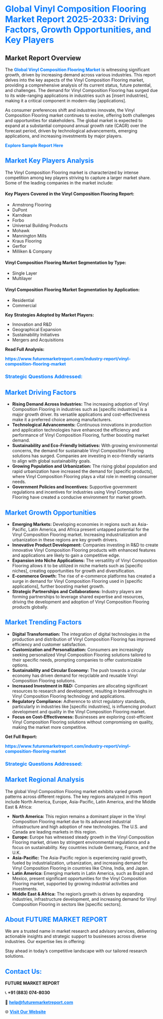 <h1 style="color: #007BFF;">Global Vinyl Composition Flooring Market Report 2025-2033: Driving Factors, Growth Opportunities, and Key Players</h1>

<section id="overview">
<h2>Market Report Overview</h2>
<p>The <a href="https://www.futuremarketreport.com/industry-report/vinyl-composition-flooring-market" style="color: #007BFF; text-decoration: none;"><strong>Global Vinyl Composition Flooring Market</strong></a> is witnessing significant growth, driven by increasing demand across various industries. This report delves into the key aspects of the Vinyl Composition Flooring market, providing a comprehensive analysis of its current status, future potential, and challenges. The demand for Vinyl Composition Flooring has surged due to its wide-ranging applications in industries such as [insert industries], making it a critical component in modern-day [applications].</p>
<p>As consumer preferences shift and industries innovate, the Vinyl Composition Flooring market continues to evolve, offering both challenges and opportunities for stakeholders. The global market is expected to expand at a substantial compound annual growth rate (CAGR) over the forecast period, driven by technological advancements, emerging applications, and increasing investments by major players.</p>
</section>

<section id="overview">
<p><a href="https://www.futuremarketreport.com/request-sample/reportId=90469" style="color: #007BFF; text-decoration: none;"><strong>Explore Sample Report Here</strong></a></p>
</section>

<section id="key-players">
<h2 style="color: #007BFF;">Market Key Players Analysis</h2>
<p>The Vinyl Composition Flooring market is characterized by intense competition among key players striving to capture a larger market share. Some of the leading companies in the market include:</p>
<h4>Key Players Covered in the Vinyl Composition Flooring Report:</h4>
<ul><li>Armstrong Flooring</li><li>DuPont</li><li>Karndean</li><li>Forbo</li><li>Universal Building Products</li><li>Mohawk</li><li>Mannington Mills</li><li>Kraus Flooring</li><li>Gerflor</li><li>Milliken &amp; Company</li></ul>
<h4>Vinyl Composition Flooring Market Segmentation by Type:</h4>
<ul><li>Single Layer</li><li>Multilayer</li></ul>

<h4>Vinyl Composition Flooring Market Segmentation by Application:</h4>
<ul><li>Residential</li><li>Commercial</li></ul>
<p><strong>Key Strategies Adopted by Market Players:</strong></p>
<ul>
<li>Innovation and R&D</li>
<li>Geographical Expansion</li>
<li>Sustainability Initiatives</li>
<li>Mergers and Acquisitions</li>
</ul>
</section>

<section>
<p><strong>Read Full Analysis: </strong></p><a href="https://www.futuremarketreport.com/industry-report/vinyl-composition-flooring-market" style="color: #007BFF; text-decoration: none;"><strong>https://www.futuremarketreport.com/industry-report/vinyl-composition-flooring-market</strong></a>
<h3 style="color: #007BFF;">Strategic Questions Addressed:</h3>
</section>

<section id="driving-factors">
<h2 style="color: #007BFF;">Market Driving Factors</h2>
<ul>
<li><strong>Rising Demand Across Industries:</strong> The increasing adoption of Vinyl Composition Flooring in industries such as [specific industries] is a major growth driver. Its versatile applications and cost-effectiveness make it a preferred choice among manufacturers.</li>
<li><strong>Technological Advancements:</strong> Continuous innovations in production and application technologies have enhanced the efficiency and performance of Vinyl Composition Flooring, further boosting market demand.</li>
<li><strong>Sustainability and Eco-Friendly Initiatives:</strong> With growing environmental concerns, the demand for sustainable Vinyl Composition Flooring solutions has surged. Companies are investing in eco-friendly variants to align with global sustainability goals.</li>
<li><strong>Growing Population and Urbanization:</strong> The rising global population and rapid urbanization have increased the demand for [specific products], where Vinyl Composition Flooring plays a vital role in meeting consumer needs.</li>
<li><strong>Government Policies and Incentives:</strong> Supportive government regulations and incentives for industries using Vinyl Composition Flooring have created a conducive environment for market growth.</li>
</ul>
</section>

<section id="growth-opportunities">
<h2 style="color: #007BFF;">Market Growth Opportunities</h2>
<ul>
<li><strong>Emerging Markets:</strong> Developing economies in regions such as Asia-Pacific, Latin America, and Africa present untapped potential for the Vinyl Composition Flooring market. Increasing industrialization and urbanization in these regions are key growth drivers.</li>
<li><strong>Innovative Product Development:</strong> Companies investing in R&D to create innovative Vinyl Composition Flooring products with enhanced features and applications are likely to gain a competitive edge.</li>
<li><strong>Expansion into Niche Applications:</strong> The versatility of Vinyl Composition Flooring allows it to be utilized in niche markets such as [specific niches], creating opportunities for growth and diversification.</li>
<li><strong>E-commerce Growth:</strong> The rise of e-commerce platforms has created a surge in demand for Vinyl Composition Flooring used in [specific applications], further boosting market growth.</li>
<li><strong>Strategic Partnerships and Collaborations:</strong> Industry players are forming partnerships to leverage shared expertise and resources, driving the development and adoption of Vinyl Composition Flooring products globally.</li>
</ul>
</section>

<section id="trending-factors">
<h2 style="color: #007BFF;">Market Trending Factors</h2>
<ul>
<li><strong>Digital Transformation:</strong> The integration of digital technologies in the production and distribution of Vinyl Composition Flooring has improved efficiency and customer satisfaction.</li>
<li><strong>Customization and Personalization:</strong> Consumers are increasingly seeking personalized Vinyl Composition Flooring solutions tailored to their specific needs, prompting companies to offer customizable options.</li>
<li><strong>Sustainability and Circular Economy:</strong> The push towards a circular economy has driven demand for recyclable and reusable Vinyl Composition Flooring solutions.</li>
<li><strong>Increased Investment in R&D:</strong> Companies are allocating significant resources to research and development, resulting in breakthroughs in Vinyl Composition Flooring technology and applications.</li>
<li><strong>Regulatory Compliance:</strong> Adherence to strict regulatory standards, particularly in industries like [specific industries], is influencing product development and quality in the Vinyl Composition Flooring market.</li>
<li><strong>Focus on Cost-Effectiveness:</strong> Businesses are exploring cost-efficient Vinyl Composition Flooring solutions without compromising on quality, making the market more competitive.</li>
</ul>
</section>

<section>
<p><strong>Get Full Report: </strong></p><a href="https://www.futuremarketreport.com/industry-report/vinyl-composition-flooring-market" style="color: #007BFF; text-decoration: none;"><strong>https://www.futuremarketreport.com/industry-report/vinyl-composition-flooring-market</strong></a>
<h3 style="color: #007BFF;">Strategic Questions Addressed:</h3>
</section>


<section id="regional-analysis">
<h2 style="color: #007BFF;">Market Regional Analysis</h2>
<p>The global Vinyl Composition Flooring market exhibits varied growth patterns across different regions. The key regions analyzed in this report include North America, Europe, Asia-Pacific, Latin America, and the Middle East & Africa:</p>
<ul>
<li><strong>North America:</strong> This region remains a dominant player in the Vinyl Composition Flooring market due to its advanced industrial infrastructure and high adoption of new technologies. The U.S. and Canada are leading markets in this region.</li>
<li><strong>Europe:</strong> Europe has witnessed steady growth in the Vinyl Composition Flooring market, driven by stringent environmental regulations and a focus on sustainability. Key countries include Germany, France, and the U.K.</li>
<li><strong>Asia-Pacific:</strong> The Asia-Pacific region is experiencing rapid growth, fueled by industrialization, urbanization, and increasing demand for Vinyl Composition Flooring in countries like China, India, and Japan.</li>
<li><strong>Latin America:</strong> Emerging markets in Latin America, such as Brazil and Mexico, present significant opportunities for the Vinyl Composition Flooring market, supported by growing industrial activities and investments.</li>
<li><strong>Middle East & Africa:</strong> The region’s growth is driven by expanding industries, infrastructure development, and increasing demand for Vinyl Composition Flooring in sectors like [specific sectors].</li>
</ul>
</section>

<footer>
<h2 style="color: #007BFF;">About FUTURE MARKET REPORT</h2>
<p>We are a trusted name in market research and advisory services, delivering actionable insights and strategic support to businesses across diverse industries. Our expertise lies in offering:</p>

<p>Stay ahead in today’s competitive landscape with our tailored research solutions.</p>

<h2 style="color: #007BFF;">Contact Us:</h2>
<p><strong>FUTURE MARKET REPORT</strong></p>
<p>📞 <strong>+91 (883) 074-8030</strong></p>
<p>📧 <strong><a href="mailto:help@futuremarketreport.com" style="color: #007BFF;">help@futuremarketreport.com</a></strong></p>
<p>🌐 <strong><a href="https://www.futuremarketreport.com/" style="color: #007BFF;">Visit Our Website</a></strong></p>
</footer>